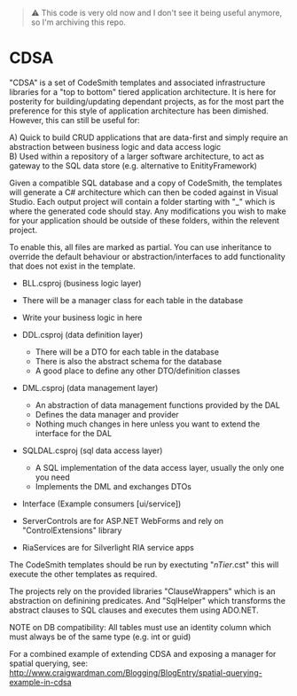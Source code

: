 > :warning: This code is very old now and I don't see it being useful anymore, so I'm archiving this repo.

# CDSA
"CDSA" is a set of CodeSmith templates and associated infrastructure libraries for a "top to bottom" tiered application architecture. It is here for posterity for building/updating dependant projects, as for the most part the preference for this style of application architecture has been dimished. However, this can still be useful for:

A) Quick to build CRUD applications that are data-first and simply require an abstraction between business logic and data access logic  
B) Used within a repository of a larger software architecture, to act as gateway to the SQL data store (e.g. alternative to EnitityFramework)

Given a compatible SQL database and a copy of CodeSmith, the templates will generate a C# architecture which can then be coded against in Visual Studio. Each output project will contain a folder starting with "_" which is where the generated code should stay. Any modifications you wish to make for your application should be outside of these folders, within the relevent project.

To enable this, all files are marked as partial. You can use inheritance to override the default behaviour or abstraction/interfaces to add functionality that does not exist in the template.

 - BLL.csproj (business logic layer)
  - There will be a manager class for each table in the database   
  - Write your business logic in here

- DDL.csproj (data definition layer)
  - There will be a DTO for each table in the database
  - There is also the abstract schema for the database
  - A good place to define any other DTO/definition classes
  
- DML.csproj (data management layer)
  - An abstraction of data management functions provided by the DAL   
  - Defines the data manager and provider
  - Nothing much changes in here unless you want to extend the interface for the DAL

- SQLDAL.csproj (sql data access layer)
  - A SQL implementation of the data access layer, usually the only one you need
  - Implements the DML and exchanges DTOs

- Interface (Example consumers [ui/service])
 - ServerControls are for ASP.NET WebForms and rely on "ControlExtensions" library
 - RiaServices are for Silverlight RIA service apps

The CodeSmith templates should be run by exectuting "_nTier_.cst" this will execute the other templates as required.

The projects rely on the provided libraries "ClauseWrappers" which is an abstraction on definining predicates. And "SqlHelper" which transforms the abstract clauses to SQL clauses and executes them using ADO.NET.

NOTE on DB compatibility: All tables must use an identity column which must always be of the same type (e.g. int or guid)

For a combined example of extending CDSA and exposing a manager for spatial querying, see:
http://www.craigwardman.com/Blogging/BlogEntry/spatial-querying-example-in-cdsa

